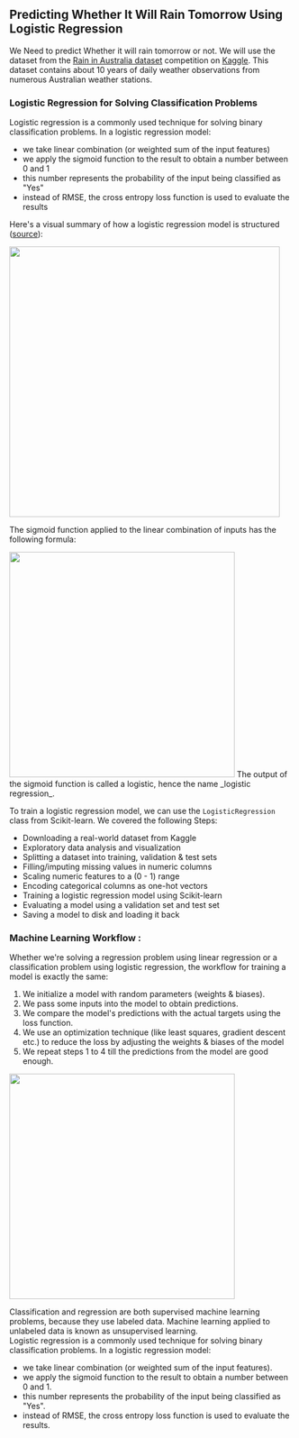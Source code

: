 ## Predicting Whether It Will Rain Tomorrow Using Logistic Regression

We Need to predict Whether it will rain tomorrow or not. We will use the dataset from the [Rain in Australia dataset](https://kaggle.com/jsphyg/weather-dataset-rattle-package) competition on [Kaggle](https://kaggle.com). This dataset contains about 10 years of daily weather observations from numerous Australian weather stations.

### Logistic Regression for Solving Classification Problems

Logistic regression is a commonly used technique for solving binary classification problems. In a logistic regression model: 

- we take linear combination (or weighted sum of the input features) 
- we apply the sigmoid function to the result to obtain a number between 0 and 1
- this number represents the probability of the input being classified as "Yes"
- instead of RMSE, the cross entropy loss function is used to evaluate the results


Here's a visual summary of how a logistic regression model is structured ([source](http://datahacker.rs/005-pytorch-logistic-regression-in-pytorch/)):


<img src="https://i.imgur.com/YMaMo5D.png" width="480">

The sigmoid function applied to the linear combination of inputs has the following formula:

<img src="https://i.imgur.com/sAVwvZP.png" width="400">
The output of the sigmoid function is called a logistic, hence the name _logistic regression_.

To train a logistic regression model, we can use the `LogisticRegression` class from Scikit-learn. We covered the following Steps:

- Downloading a real-world dataset from Kaggle
- Exploratory data analysis and visualization
- Splitting a dataset into training, validation & test sets
- Filling/imputing missing values in numeric columns
- Scaling numeric features to a (0 - 1) range
- Encoding categorical columns as one-hot vectors
- Training a logistic regression model using Scikit-learn
- Evaluating a model using a validation set and test set
- Saving a model to disk and loading it back

### Machine Learning Workflow :

Whether we're solving a regression problem using linear regression or a classification problem using logistic regression, the workflow for training a model is exactly the same:

1. We initialize a model with random parameters (weights & biases).
2. We pass some inputs into the model to obtain predictions.
3. We compare the model's predictions with the actual targets using the loss function.  
4. We use an optimization technique (like least squares, gradient descent etc.) to reduce the loss by adjusting the weights & biases of the model
5. We repeat steps 1 to 4 till the predictions from the model are good enough.


<img src="https://www.deepnetts.com/blog/wp-content/uploads/2019/02/SupervisedLearning.png" width="400">


Classification and regression are both supervised machine learning problems, because they use labeled data. Machine learning applied to unlabeled data is known as unsupervised learning.  
Logistic regression is a commonly used technique for solving binary classification problems. In a logistic regression model: 

- we take linear combination (or weighted sum of the input features). 
- we apply the sigmoid function to the result to obtain a number between 0 and 1.
- this number represents the probability of the input being classified as "Yes".
- instead of RMSE, the cross entropy loss function is used to evaluate the results. 
